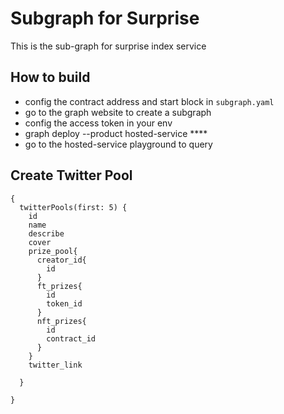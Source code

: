 # Subgraph for Surprise
This is the sub-graph for surprise index service

## How to build
* config the contract address and start block in ```subgraph.yaml```
* go to the graph website to create a subgraph
* config the access token in your env
* graph deploy --product hosted-service ****
* go to the hosted-service playground to query

## Create Twitter Pool
```
{
  twitterPools(first: 5) {
    id
    name
    describe
    cover
    prize_pool{
      creator_id{
        id
      }
      ft_prizes{
        id
        token_id
      }
      nft_prizes{
        id
        contract_id
      }
    }
    twitter_link
    
  }
 
}
```